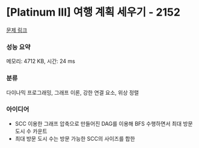 # [Platinum III] 여행 계획 세우기 - 2152 

[문제 링크](https://www.acmicpc.net/problem/2152) 

### 성능 요약

메모리: 4712 KB, 시간: 24 ms

### 분류

다이나믹 프로그래밍, 그래프 이론, 강한 연결 요소, 위상 정렬

### 아이디어

- SCC 이용한 그래프 압축으로 만들어진 DAG를 이용해 BFS 수행하면서 최대 방문 도시 수 카운트
- 최대 방문 도시 수는 방문 가능한 SCC의 사이즈를 합한 
